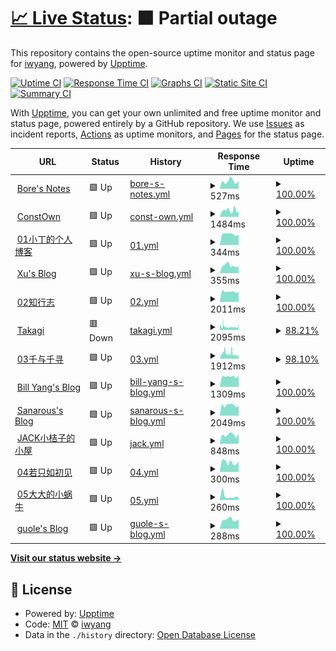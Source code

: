 # [📈 Live Status](https://iwyang.github.io/check): <!--live status--> **🟧 Partial outage**

This repository contains the open-source uptime monitor and status page for [iwyang](https://iwyang.github.io), powered by [Upptime](https://github.com/upptime/upptime).

[![Uptime CI](https://github.com/iwyang/check/workflows/Uptime%20CI/badge.svg)](https://github.com/iwyang/check/actions?query=workflow%3A%22Uptime+CI%22)
[![Response Time CI](https://github.com/iwyang/check/workflows/Response%20Time%20CI/badge.svg)](https://github.com/iwyang/check/actions?query=workflow%3A%22Response+Time+CI%22)
[![Graphs CI](https://github.com/iwyang/check/workflows/Graphs%20CI/badge.svg)](https://github.com/iwyang/check/actions?query=workflow%3A%22Graphs+CI%22)
[![Static Site CI](https://github.com/iwyang/check/workflows/Static%20Site%20CI/badge.svg)](https://github.com/iwyang/check/actions?query=workflow%3A%22Static+Site+CI%22)
[![Summary CI](https://github.com/iwyang/check/workflows/Summary%20CI/badge.svg)](https://github.com/iwyang/check/actions?query=workflow%3A%22Summary+CI%22)

With [Upptime](https://upptime.js.org), you can get your own unlimited and free uptime monitor and status page, powered entirely by a GitHub repository. We use [Issues](https://github.com/iwyang/check/issues) as incident reports, [Actions](https://github.com/iwyang/check/actions) as uptime monitors, and [Pages](https://iwyang.github.io/check) for the status page.

<!--start: status pages-->
<!-- This summary is generated by Upptime (https://github.com/upptime/upptime) -->
<!-- Do not edit this manually, your changes will be overwritten -->
<!-- prettier-ignore -->
| URL | Status | History | Response Time | Uptime |
| --- | ------ | ------- | ------------- | ------ |
| <img alt="" src="https://favicons.githubusercontent.com/bore.vip" height="13"> [Bore's Notes](https://bore.vip) | 🟩 Up | [bore-s-notes.yml](https://github.com/iwyang/check/commits/HEAD/history/bore-s-notes.yml) | <details><summary><img alt="Response time graph" src="./graphs/bore-s-notes/response-time-week.png" height="20"> 527ms</summary><br><a href="https://iwyang.github.io/check/history/bore-s-notes"><img alt="Response time 533" src="https://img.shields.io/endpoint?url=https%3A%2F%2Fraw.githubusercontent.com%2Fiwyang%2Fcheck%2FHEAD%2Fapi%2Fbore-s-notes%2Fresponse-time.json"></a><br><a href="https://iwyang.github.io/check/history/bore-s-notes"><img alt="24-hour response time 548" src="https://img.shields.io/endpoint?url=https%3A%2F%2Fraw.githubusercontent.com%2Fiwyang%2Fcheck%2FHEAD%2Fapi%2Fbore-s-notes%2Fresponse-time-day.json"></a><br><a href="https://iwyang.github.io/check/history/bore-s-notes"><img alt="7-day response time 527" src="https://img.shields.io/endpoint?url=https%3A%2F%2Fraw.githubusercontent.com%2Fiwyang%2Fcheck%2FHEAD%2Fapi%2Fbore-s-notes%2Fresponse-time-week.json"></a><br><a href="https://iwyang.github.io/check/history/bore-s-notes"><img alt="30-day response time 517" src="https://img.shields.io/endpoint?url=https%3A%2F%2Fraw.githubusercontent.com%2Fiwyang%2Fcheck%2FHEAD%2Fapi%2Fbore-s-notes%2Fresponse-time-month.json"></a><br><a href="https://iwyang.github.io/check/history/bore-s-notes"><img alt="1-year response time 533" src="https://img.shields.io/endpoint?url=https%3A%2F%2Fraw.githubusercontent.com%2Fiwyang%2Fcheck%2FHEAD%2Fapi%2Fbore-s-notes%2Fresponse-time-year.json"></a></details> | <details><summary><a href="https://iwyang.github.io/check/history/bore-s-notes">100.00%</a></summary><a href="https://iwyang.github.io/check/history/bore-s-notes"><img alt="All-time uptime 99.80%" src="https://img.shields.io/endpoint?url=https%3A%2F%2Fraw.githubusercontent.com%2Fiwyang%2Fcheck%2FHEAD%2Fapi%2Fbore-s-notes%2Fuptime.json"></a><br><a href="https://iwyang.github.io/check/history/bore-s-notes"><img alt="24-hour uptime 100.00%" src="https://img.shields.io/endpoint?url=https%3A%2F%2Fraw.githubusercontent.com%2Fiwyang%2Fcheck%2FHEAD%2Fapi%2Fbore-s-notes%2Fuptime-day.json"></a><br><a href="https://iwyang.github.io/check/history/bore-s-notes"><img alt="7-day uptime 100.00%" src="https://img.shields.io/endpoint?url=https%3A%2F%2Fraw.githubusercontent.com%2Fiwyang%2Fcheck%2FHEAD%2Fapi%2Fbore-s-notes%2Fuptime-week.json"></a><br><a href="https://iwyang.github.io/check/history/bore-s-notes"><img alt="30-day uptime 100.00%" src="https://img.shields.io/endpoint?url=https%3A%2F%2Fraw.githubusercontent.com%2Fiwyang%2Fcheck%2FHEAD%2Fapi%2Fbore-s-notes%2Fuptime-month.json"></a><br><a href="https://iwyang.github.io/check/history/bore-s-notes"><img alt="1-year uptime 99.80%" src="https://img.shields.io/endpoint?url=https%3A%2F%2Fraw.githubusercontent.com%2Fiwyang%2Fcheck%2FHEAD%2Fapi%2Fbore-s-notes%2Fuptime-year.json"></a></details>
| <img alt="" src="https://favicons.githubusercontent.com/blog.juanertu.com" height="13"> [ConstOwn](https://blog.juanertu.com) | 🟩 Up | [const-own.yml](https://github.com/iwyang/check/commits/HEAD/history/const-own.yml) | <details><summary><img alt="Response time graph" src="./graphs/const-own/response-time-week.png" height="20"> 1484ms</summary><br><a href="https://iwyang.github.io/check/history/const-own"><img alt="Response time 1604" src="https://img.shields.io/endpoint?url=https%3A%2F%2Fraw.githubusercontent.com%2Fiwyang%2Fcheck%2FHEAD%2Fapi%2Fconst-own%2Fresponse-time.json"></a><br><a href="https://iwyang.github.io/check/history/const-own"><img alt="24-hour response time 1645" src="https://img.shields.io/endpoint?url=https%3A%2F%2Fraw.githubusercontent.com%2Fiwyang%2Fcheck%2FHEAD%2Fapi%2Fconst-own%2Fresponse-time-day.json"></a><br><a href="https://iwyang.github.io/check/history/const-own"><img alt="7-day response time 1484" src="https://img.shields.io/endpoint?url=https%3A%2F%2Fraw.githubusercontent.com%2Fiwyang%2Fcheck%2FHEAD%2Fapi%2Fconst-own%2Fresponse-time-week.json"></a><br><a href="https://iwyang.github.io/check/history/const-own"><img alt="30-day response time 1520" src="https://img.shields.io/endpoint?url=https%3A%2F%2Fraw.githubusercontent.com%2Fiwyang%2Fcheck%2FHEAD%2Fapi%2Fconst-own%2Fresponse-time-month.json"></a><br><a href="https://iwyang.github.io/check/history/const-own"><img alt="1-year response time 1604" src="https://img.shields.io/endpoint?url=https%3A%2F%2Fraw.githubusercontent.com%2Fiwyang%2Fcheck%2FHEAD%2Fapi%2Fconst-own%2Fresponse-time-year.json"></a></details> | <details><summary><a href="https://iwyang.github.io/check/history/const-own">100.00%</a></summary><a href="https://iwyang.github.io/check/history/const-own"><img alt="All-time uptime 100.00%" src="https://img.shields.io/endpoint?url=https%3A%2F%2Fraw.githubusercontent.com%2Fiwyang%2Fcheck%2FHEAD%2Fapi%2Fconst-own%2Fuptime.json"></a><br><a href="https://iwyang.github.io/check/history/const-own"><img alt="24-hour uptime 100.00%" src="https://img.shields.io/endpoint?url=https%3A%2F%2Fraw.githubusercontent.com%2Fiwyang%2Fcheck%2FHEAD%2Fapi%2Fconst-own%2Fuptime-day.json"></a><br><a href="https://iwyang.github.io/check/history/const-own"><img alt="7-day uptime 100.00%" src="https://img.shields.io/endpoint?url=https%3A%2F%2Fraw.githubusercontent.com%2Fiwyang%2Fcheck%2FHEAD%2Fapi%2Fconst-own%2Fuptime-week.json"></a><br><a href="https://iwyang.github.io/check/history/const-own"><img alt="30-day uptime 100.00%" src="https://img.shields.io/endpoint?url=https%3A%2F%2Fraw.githubusercontent.com%2Fiwyang%2Fcheck%2FHEAD%2Fapi%2Fconst-own%2Fuptime-month.json"></a><br><a href="https://iwyang.github.io/check/history/const-own"><img alt="1-year uptime 100.00%" src="https://img.shields.io/endpoint?url=https%3A%2F%2Fraw.githubusercontent.com%2Fiwyang%2Fcheck%2FHEAD%2Fapi%2Fconst-own%2Fuptime-year.json"></a></details>
| <img alt="" src="https://favicons.githubusercontent.com/tding.top" height="13"> [01小丁的个人博客](https://tding.top) | 🟩 Up | [01.yml](https://github.com/iwyang/check/commits/HEAD/history/01.yml) | <details><summary><img alt="Response time graph" src="./graphs/01/response-time-week.png" height="20"> 344ms</summary><br><a href="https://iwyang.github.io/check/history/01"><img alt="Response time 373" src="https://img.shields.io/endpoint?url=https%3A%2F%2Fraw.githubusercontent.com%2Fiwyang%2Fcheck%2FHEAD%2Fapi%2F01%2Fresponse-time.json"></a><br><a href="https://iwyang.github.io/check/history/01"><img alt="24-hour response time 319" src="https://img.shields.io/endpoint?url=https%3A%2F%2Fraw.githubusercontent.com%2Fiwyang%2Fcheck%2FHEAD%2Fapi%2F01%2Fresponse-time-day.json"></a><br><a href="https://iwyang.github.io/check/history/01"><img alt="7-day response time 344" src="https://img.shields.io/endpoint?url=https%3A%2F%2Fraw.githubusercontent.com%2Fiwyang%2Fcheck%2FHEAD%2Fapi%2F01%2Fresponse-time-week.json"></a><br><a href="https://iwyang.github.io/check/history/01"><img alt="30-day response time 355" src="https://img.shields.io/endpoint?url=https%3A%2F%2Fraw.githubusercontent.com%2Fiwyang%2Fcheck%2FHEAD%2Fapi%2F01%2Fresponse-time-month.json"></a><br><a href="https://iwyang.github.io/check/history/01"><img alt="1-year response time 373" src="https://img.shields.io/endpoint?url=https%3A%2F%2Fraw.githubusercontent.com%2Fiwyang%2Fcheck%2FHEAD%2Fapi%2F01%2Fresponse-time-year.json"></a></details> | <details><summary><a href="https://iwyang.github.io/check/history/01">100.00%</a></summary><a href="https://iwyang.github.io/check/history/01"><img alt="All-time uptime 100.00%" src="https://img.shields.io/endpoint?url=https%3A%2F%2Fraw.githubusercontent.com%2Fiwyang%2Fcheck%2FHEAD%2Fapi%2F01%2Fuptime.json"></a><br><a href="https://iwyang.github.io/check/history/01"><img alt="24-hour uptime 100.00%" src="https://img.shields.io/endpoint?url=https%3A%2F%2Fraw.githubusercontent.com%2Fiwyang%2Fcheck%2FHEAD%2Fapi%2F01%2Fuptime-day.json"></a><br><a href="https://iwyang.github.io/check/history/01"><img alt="7-day uptime 100.00%" src="https://img.shields.io/endpoint?url=https%3A%2F%2Fraw.githubusercontent.com%2Fiwyang%2Fcheck%2FHEAD%2Fapi%2F01%2Fuptime-week.json"></a><br><a href="https://iwyang.github.io/check/history/01"><img alt="30-day uptime 100.00%" src="https://img.shields.io/endpoint?url=https%3A%2F%2Fraw.githubusercontent.com%2Fiwyang%2Fcheck%2FHEAD%2Fapi%2F01%2Fuptime-month.json"></a><br><a href="https://iwyang.github.io/check/history/01"><img alt="1-year uptime 100.00%" src="https://img.shields.io/endpoint?url=https%3A%2F%2Fraw.githubusercontent.com%2Fiwyang%2Fcheck%2FHEAD%2Fapi%2F01%2Fuptime-year.json"></a></details>
| <img alt="" src="https://favicons.githubusercontent.com/hasaik.com" height="13"> [Xu's Blog](https://hasaik.com) | 🟩 Up | [xu-s-blog.yml](https://github.com/iwyang/check/commits/HEAD/history/xu-s-blog.yml) | <details><summary><img alt="Response time graph" src="./graphs/xu-s-blog/response-time-week.png" height="20"> 355ms</summary><br><a href="https://iwyang.github.io/check/history/xu-s-blog"><img alt="Response time 368" src="https://img.shields.io/endpoint?url=https%3A%2F%2Fraw.githubusercontent.com%2Fiwyang%2Fcheck%2FHEAD%2Fapi%2Fxu-s-blog%2Fresponse-time.json"></a><br><a href="https://iwyang.github.io/check/history/xu-s-blog"><img alt="24-hour response time 315" src="https://img.shields.io/endpoint?url=https%3A%2F%2Fraw.githubusercontent.com%2Fiwyang%2Fcheck%2FHEAD%2Fapi%2Fxu-s-blog%2Fresponse-time-day.json"></a><br><a href="https://iwyang.github.io/check/history/xu-s-blog"><img alt="7-day response time 355" src="https://img.shields.io/endpoint?url=https%3A%2F%2Fraw.githubusercontent.com%2Fiwyang%2Fcheck%2FHEAD%2Fapi%2Fxu-s-blog%2Fresponse-time-week.json"></a><br><a href="https://iwyang.github.io/check/history/xu-s-blog"><img alt="30-day response time 375" src="https://img.shields.io/endpoint?url=https%3A%2F%2Fraw.githubusercontent.com%2Fiwyang%2Fcheck%2FHEAD%2Fapi%2Fxu-s-blog%2Fresponse-time-month.json"></a><br><a href="https://iwyang.github.io/check/history/xu-s-blog"><img alt="1-year response time 368" src="https://img.shields.io/endpoint?url=https%3A%2F%2Fraw.githubusercontent.com%2Fiwyang%2Fcheck%2FHEAD%2Fapi%2Fxu-s-blog%2Fresponse-time-year.json"></a></details> | <details><summary><a href="https://iwyang.github.io/check/history/xu-s-blog">100.00%</a></summary><a href="https://iwyang.github.io/check/history/xu-s-blog"><img alt="All-time uptime 100.00%" src="https://img.shields.io/endpoint?url=https%3A%2F%2Fraw.githubusercontent.com%2Fiwyang%2Fcheck%2FHEAD%2Fapi%2Fxu-s-blog%2Fuptime.json"></a><br><a href="https://iwyang.github.io/check/history/xu-s-blog"><img alt="24-hour uptime 100.00%" src="https://img.shields.io/endpoint?url=https%3A%2F%2Fraw.githubusercontent.com%2Fiwyang%2Fcheck%2FHEAD%2Fapi%2Fxu-s-blog%2Fuptime-day.json"></a><br><a href="https://iwyang.github.io/check/history/xu-s-blog"><img alt="7-day uptime 100.00%" src="https://img.shields.io/endpoint?url=https%3A%2F%2Fraw.githubusercontent.com%2Fiwyang%2Fcheck%2FHEAD%2Fapi%2Fxu-s-blog%2Fuptime-week.json"></a><br><a href="https://iwyang.github.io/check/history/xu-s-blog"><img alt="30-day uptime 100.00%" src="https://img.shields.io/endpoint?url=https%3A%2F%2Fraw.githubusercontent.com%2Fiwyang%2Fcheck%2FHEAD%2Fapi%2Fxu-s-blog%2Fuptime-month.json"></a><br><a href="https://iwyang.github.io/check/history/xu-s-blog"><img alt="1-year uptime 100.00%" src="https://img.shields.io/endpoint?url=https%3A%2F%2Fraw.githubusercontent.com%2Fiwyang%2Fcheck%2FHEAD%2Fapi%2Fxu-s-blog%2Fuptime-year.json"></a></details>
| <img alt="" src="https://favicons.githubusercontent.com/baozi.fun" height="13"> [02知行志](https://baozi.fun) | 🟩 Up | [02.yml](https://github.com/iwyang/check/commits/HEAD/history/02.yml) | <details><summary><img alt="Response time graph" src="./graphs/02/response-time-week.png" height="20"> 2011ms</summary><br><a href="https://iwyang.github.io/check/history/02"><img alt="Response time 2005" src="https://img.shields.io/endpoint?url=https%3A%2F%2Fraw.githubusercontent.com%2Fiwyang%2Fcheck%2FHEAD%2Fapi%2F02%2Fresponse-time.json"></a><br><a href="https://iwyang.github.io/check/history/02"><img alt="24-hour response time 1992" src="https://img.shields.io/endpoint?url=https%3A%2F%2Fraw.githubusercontent.com%2Fiwyang%2Fcheck%2FHEAD%2Fapi%2F02%2Fresponse-time-day.json"></a><br><a href="https://iwyang.github.io/check/history/02"><img alt="7-day response time 2011" src="https://img.shields.io/endpoint?url=https%3A%2F%2Fraw.githubusercontent.com%2Fiwyang%2Fcheck%2FHEAD%2Fapi%2F02%2Fresponse-time-week.json"></a><br><a href="https://iwyang.github.io/check/history/02"><img alt="30-day response time 1941" src="https://img.shields.io/endpoint?url=https%3A%2F%2Fraw.githubusercontent.com%2Fiwyang%2Fcheck%2FHEAD%2Fapi%2F02%2Fresponse-time-month.json"></a><br><a href="https://iwyang.github.io/check/history/02"><img alt="1-year response time 2005" src="https://img.shields.io/endpoint?url=https%3A%2F%2Fraw.githubusercontent.com%2Fiwyang%2Fcheck%2FHEAD%2Fapi%2F02%2Fresponse-time-year.json"></a></details> | <details><summary><a href="https://iwyang.github.io/check/history/02">100.00%</a></summary><a href="https://iwyang.github.io/check/history/02"><img alt="All-time uptime 99.94%" src="https://img.shields.io/endpoint?url=https%3A%2F%2Fraw.githubusercontent.com%2Fiwyang%2Fcheck%2FHEAD%2Fapi%2F02%2Fuptime.json"></a><br><a href="https://iwyang.github.io/check/history/02"><img alt="24-hour uptime 100.00%" src="https://img.shields.io/endpoint?url=https%3A%2F%2Fraw.githubusercontent.com%2Fiwyang%2Fcheck%2FHEAD%2Fapi%2F02%2Fuptime-day.json"></a><br><a href="https://iwyang.github.io/check/history/02"><img alt="7-day uptime 100.00%" src="https://img.shields.io/endpoint?url=https%3A%2F%2Fraw.githubusercontent.com%2Fiwyang%2Fcheck%2FHEAD%2Fapi%2F02%2Fuptime-week.json"></a><br><a href="https://iwyang.github.io/check/history/02"><img alt="30-day uptime 100.00%" src="https://img.shields.io/endpoint?url=https%3A%2F%2Fraw.githubusercontent.com%2Fiwyang%2Fcheck%2FHEAD%2Fapi%2F02%2Fuptime-month.json"></a><br><a href="https://iwyang.github.io/check/history/02"><img alt="1-year uptime 99.94%" src="https://img.shields.io/endpoint?url=https%3A%2F%2Fraw.githubusercontent.com%2Fiwyang%2Fcheck%2FHEAD%2Fapi%2F02%2Fuptime-year.json"></a></details>
| <img alt="" src="https://favicons.githubusercontent.com/lixingyong.com" height="13"> [Takagi](https://lixingyong.com) | 🟥 Down | [takagi.yml](https://github.com/iwyang/check/commits/HEAD/history/takagi.yml) | <details><summary><img alt="Response time graph" src="./graphs/takagi/response-time-week.png" height="20"> 2095ms</summary><br><a href="https://iwyang.github.io/check/history/takagi"><img alt="Response time 2216" src="https://img.shields.io/endpoint?url=https%3A%2F%2Fraw.githubusercontent.com%2Fiwyang%2Fcheck%2FHEAD%2Fapi%2Ftakagi%2Fresponse-time.json"></a><br><a href="https://iwyang.github.io/check/history/takagi"><img alt="24-hour response time 2552" src="https://img.shields.io/endpoint?url=https%3A%2F%2Fraw.githubusercontent.com%2Fiwyang%2Fcheck%2FHEAD%2Fapi%2Ftakagi%2Fresponse-time-day.json"></a><br><a href="https://iwyang.github.io/check/history/takagi"><img alt="7-day response time 2095" src="https://img.shields.io/endpoint?url=https%3A%2F%2Fraw.githubusercontent.com%2Fiwyang%2Fcheck%2FHEAD%2Fapi%2Ftakagi%2Fresponse-time-week.json"></a><br><a href="https://iwyang.github.io/check/history/takagi"><img alt="30-day response time 2344" src="https://img.shields.io/endpoint?url=https%3A%2F%2Fraw.githubusercontent.com%2Fiwyang%2Fcheck%2FHEAD%2Fapi%2Ftakagi%2Fresponse-time-month.json"></a><br><a href="https://iwyang.github.io/check/history/takagi"><img alt="1-year response time 2216" src="https://img.shields.io/endpoint?url=https%3A%2F%2Fraw.githubusercontent.com%2Fiwyang%2Fcheck%2FHEAD%2Fapi%2Ftakagi%2Fresponse-time-year.json"></a></details> | <details><summary><a href="https://iwyang.github.io/check/history/takagi">88.21%</a></summary><a href="https://iwyang.github.io/check/history/takagi"><img alt="All-time uptime 96.36%" src="https://img.shields.io/endpoint?url=https%3A%2F%2Fraw.githubusercontent.com%2Fiwyang%2Fcheck%2FHEAD%2Fapi%2Ftakagi%2Fuptime.json"></a><br><a href="https://iwyang.github.io/check/history/takagi"><img alt="24-hour uptime 96.98%" src="https://img.shields.io/endpoint?url=https%3A%2F%2Fraw.githubusercontent.com%2Fiwyang%2Fcheck%2FHEAD%2Fapi%2Ftakagi%2Fuptime-day.json"></a><br><a href="https://iwyang.github.io/check/history/takagi"><img alt="7-day uptime 88.21%" src="https://img.shields.io/endpoint?url=https%3A%2F%2Fraw.githubusercontent.com%2Fiwyang%2Fcheck%2FHEAD%2Fapi%2Ftakagi%2Fuptime-week.json"></a><br><a href="https://iwyang.github.io/check/history/takagi"><img alt="30-day uptime 92.72%" src="https://img.shields.io/endpoint?url=https%3A%2F%2Fraw.githubusercontent.com%2Fiwyang%2Fcheck%2FHEAD%2Fapi%2Ftakagi%2Fuptime-month.json"></a><br><a href="https://iwyang.github.io/check/history/takagi"><img alt="1-year uptime 96.36%" src="https://img.shields.io/endpoint?url=https%3A%2F%2Fraw.githubusercontent.com%2Fiwyang%2Fcheck%2FHEAD%2Fapi%2Ftakagi%2Fuptime-year.json"></a></details>
| <img alt="" src="https://favicons.githubusercontent.com/www.chihiro.org.cn" height="13"> [03千与千寻](https://www.chihiro.org.cn) | 🟩 Up | [03.yml](https://github.com/iwyang/check/commits/HEAD/history/03.yml) | <details><summary><img alt="Response time graph" src="./graphs/03/response-time-week.png" height="20"> 1912ms</summary><br><a href="https://iwyang.github.io/check/history/03"><img alt="Response time 1909" src="https://img.shields.io/endpoint?url=https%3A%2F%2Fraw.githubusercontent.com%2Fiwyang%2Fcheck%2FHEAD%2Fapi%2F03%2Fresponse-time.json"></a><br><a href="https://iwyang.github.io/check/history/03"><img alt="24-hour response time 1322" src="https://img.shields.io/endpoint?url=https%3A%2F%2Fraw.githubusercontent.com%2Fiwyang%2Fcheck%2FHEAD%2Fapi%2F03%2Fresponse-time-day.json"></a><br><a href="https://iwyang.github.io/check/history/03"><img alt="7-day response time 1912" src="https://img.shields.io/endpoint?url=https%3A%2F%2Fraw.githubusercontent.com%2Fiwyang%2Fcheck%2FHEAD%2Fapi%2F03%2Fresponse-time-week.json"></a><br><a href="https://iwyang.github.io/check/history/03"><img alt="30-day response time 2091" src="https://img.shields.io/endpoint?url=https%3A%2F%2Fraw.githubusercontent.com%2Fiwyang%2Fcheck%2FHEAD%2Fapi%2F03%2Fresponse-time-month.json"></a><br><a href="https://iwyang.github.io/check/history/03"><img alt="1-year response time 1909" src="https://img.shields.io/endpoint?url=https%3A%2F%2Fraw.githubusercontent.com%2Fiwyang%2Fcheck%2FHEAD%2Fapi%2F03%2Fresponse-time-year.json"></a></details> | <details><summary><a href="https://iwyang.github.io/check/history/03">98.10%</a></summary><a href="https://iwyang.github.io/check/history/03"><img alt="All-time uptime 98.89%" src="https://img.shields.io/endpoint?url=https%3A%2F%2Fraw.githubusercontent.com%2Fiwyang%2Fcheck%2FHEAD%2Fapi%2F03%2Fuptime.json"></a><br><a href="https://iwyang.github.io/check/history/03"><img alt="24-hour uptime 100.00%" src="https://img.shields.io/endpoint?url=https%3A%2F%2Fraw.githubusercontent.com%2Fiwyang%2Fcheck%2FHEAD%2Fapi%2F03%2Fuptime-day.json"></a><br><a href="https://iwyang.github.io/check/history/03"><img alt="7-day uptime 98.10%" src="https://img.shields.io/endpoint?url=https%3A%2F%2Fraw.githubusercontent.com%2Fiwyang%2Fcheck%2FHEAD%2Fapi%2F03%2Fuptime-week.json"></a><br><a href="https://iwyang.github.io/check/history/03"><img alt="30-day uptime 98.74%" src="https://img.shields.io/endpoint?url=https%3A%2F%2Fraw.githubusercontent.com%2Fiwyang%2Fcheck%2FHEAD%2Fapi%2F03%2Fuptime-month.json"></a><br><a href="https://iwyang.github.io/check/history/03"><img alt="1-year uptime 98.89%" src="https://img.shields.io/endpoint?url=https%3A%2F%2Fraw.githubusercontent.com%2Fiwyang%2Fcheck%2FHEAD%2Fapi%2F03%2Fuptime-year.json"></a></details>
| <img alt="" src="https://favicons.githubusercontent.com/blog.bill.moe" height="13"> [Bill Yang's Blog](https://blog.bill.moe) | 🟩 Up | [bill-yang-s-blog.yml](https://github.com/iwyang/check/commits/HEAD/history/bill-yang-s-blog.yml) | <details><summary><img alt="Response time graph" src="./graphs/bill-yang-s-blog/response-time-week.png" height="20"> 1309ms</summary><br><a href="https://iwyang.github.io/check/history/bill-yang-s-blog"><img alt="Response time 1200" src="https://img.shields.io/endpoint?url=https%3A%2F%2Fraw.githubusercontent.com%2Fiwyang%2Fcheck%2FHEAD%2Fapi%2Fbill-yang-s-blog%2Fresponse-time.json"></a><br><a href="https://iwyang.github.io/check/history/bill-yang-s-blog"><img alt="24-hour response time 1423" src="https://img.shields.io/endpoint?url=https%3A%2F%2Fraw.githubusercontent.com%2Fiwyang%2Fcheck%2FHEAD%2Fapi%2Fbill-yang-s-blog%2Fresponse-time-day.json"></a><br><a href="https://iwyang.github.io/check/history/bill-yang-s-blog"><img alt="7-day response time 1309" src="https://img.shields.io/endpoint?url=https%3A%2F%2Fraw.githubusercontent.com%2Fiwyang%2Fcheck%2FHEAD%2Fapi%2Fbill-yang-s-blog%2Fresponse-time-week.json"></a><br><a href="https://iwyang.github.io/check/history/bill-yang-s-blog"><img alt="30-day response time 1186" src="https://img.shields.io/endpoint?url=https%3A%2F%2Fraw.githubusercontent.com%2Fiwyang%2Fcheck%2FHEAD%2Fapi%2Fbill-yang-s-blog%2Fresponse-time-month.json"></a><br><a href="https://iwyang.github.io/check/history/bill-yang-s-blog"><img alt="1-year response time 1200" src="https://img.shields.io/endpoint?url=https%3A%2F%2Fraw.githubusercontent.com%2Fiwyang%2Fcheck%2FHEAD%2Fapi%2Fbill-yang-s-blog%2Fresponse-time-year.json"></a></details> | <details><summary><a href="https://iwyang.github.io/check/history/bill-yang-s-blog">100.00%</a></summary><a href="https://iwyang.github.io/check/history/bill-yang-s-blog"><img alt="All-time uptime 78.03%" src="https://img.shields.io/endpoint?url=https%3A%2F%2Fraw.githubusercontent.com%2Fiwyang%2Fcheck%2FHEAD%2Fapi%2Fbill-yang-s-blog%2Fuptime.json"></a><br><a href="https://iwyang.github.io/check/history/bill-yang-s-blog"><img alt="24-hour uptime 100.00%" src="https://img.shields.io/endpoint?url=https%3A%2F%2Fraw.githubusercontent.com%2Fiwyang%2Fcheck%2FHEAD%2Fapi%2Fbill-yang-s-blog%2Fuptime-day.json"></a><br><a href="https://iwyang.github.io/check/history/bill-yang-s-blog"><img alt="7-day uptime 100.00%" src="https://img.shields.io/endpoint?url=https%3A%2F%2Fraw.githubusercontent.com%2Fiwyang%2Fcheck%2FHEAD%2Fapi%2Fbill-yang-s-blog%2Fuptime-week.json"></a><br><a href="https://iwyang.github.io/check/history/bill-yang-s-blog"><img alt="30-day uptime 100.00%" src="https://img.shields.io/endpoint?url=https%3A%2F%2Fraw.githubusercontent.com%2Fiwyang%2Fcheck%2FHEAD%2Fapi%2Fbill-yang-s-blog%2Fuptime-month.json"></a><br><a href="https://iwyang.github.io/check/history/bill-yang-s-blog"><img alt="1-year uptime 78.03%" src="https://img.shields.io/endpoint?url=https%3A%2F%2Fraw.githubusercontent.com%2Fiwyang%2Fcheck%2FHEAD%2Fapi%2Fbill-yang-s-blog%2Fuptime-year.json"></a></details>
| <img alt="" src="https://favicons.githubusercontent.com/bestzuo.cn" height="13"> [Sanarous's Blog](https://bestzuo.cn) | 🟩 Up | [sanarous-s-blog.yml](https://github.com/iwyang/check/commits/HEAD/history/sanarous-s-blog.yml) | <details><summary><img alt="Response time graph" src="./graphs/sanarous-s-blog/response-time-week.png" height="20"> 2049ms</summary><br><a href="https://iwyang.github.io/check/history/sanarous-s-blog"><img alt="Response time 1968" src="https://img.shields.io/endpoint?url=https%3A%2F%2Fraw.githubusercontent.com%2Fiwyang%2Fcheck%2FHEAD%2Fapi%2Fsanarous-s-blog%2Fresponse-time.json"></a><br><a href="https://iwyang.github.io/check/history/sanarous-s-blog"><img alt="24-hour response time 1977" src="https://img.shields.io/endpoint?url=https%3A%2F%2Fraw.githubusercontent.com%2Fiwyang%2Fcheck%2FHEAD%2Fapi%2Fsanarous-s-blog%2Fresponse-time-day.json"></a><br><a href="https://iwyang.github.io/check/history/sanarous-s-blog"><img alt="7-day response time 2049" src="https://img.shields.io/endpoint?url=https%3A%2F%2Fraw.githubusercontent.com%2Fiwyang%2Fcheck%2FHEAD%2Fapi%2Fsanarous-s-blog%2Fresponse-time-week.json"></a><br><a href="https://iwyang.github.io/check/history/sanarous-s-blog"><img alt="30-day response time 1950" src="https://img.shields.io/endpoint?url=https%3A%2F%2Fraw.githubusercontent.com%2Fiwyang%2Fcheck%2FHEAD%2Fapi%2Fsanarous-s-blog%2Fresponse-time-month.json"></a><br><a href="https://iwyang.github.io/check/history/sanarous-s-blog"><img alt="1-year response time 1968" src="https://img.shields.io/endpoint?url=https%3A%2F%2Fraw.githubusercontent.com%2Fiwyang%2Fcheck%2FHEAD%2Fapi%2Fsanarous-s-blog%2Fresponse-time-year.json"></a></details> | <details><summary><a href="https://iwyang.github.io/check/history/sanarous-s-blog">100.00%</a></summary><a href="https://iwyang.github.io/check/history/sanarous-s-blog"><img alt="All-time uptime 100.00%" src="https://img.shields.io/endpoint?url=https%3A%2F%2Fraw.githubusercontent.com%2Fiwyang%2Fcheck%2FHEAD%2Fapi%2Fsanarous-s-blog%2Fuptime.json"></a><br><a href="https://iwyang.github.io/check/history/sanarous-s-blog"><img alt="24-hour uptime 100.00%" src="https://img.shields.io/endpoint?url=https%3A%2F%2Fraw.githubusercontent.com%2Fiwyang%2Fcheck%2FHEAD%2Fapi%2Fsanarous-s-blog%2Fuptime-day.json"></a><br><a href="https://iwyang.github.io/check/history/sanarous-s-blog"><img alt="7-day uptime 100.00%" src="https://img.shields.io/endpoint?url=https%3A%2F%2Fraw.githubusercontent.com%2Fiwyang%2Fcheck%2FHEAD%2Fapi%2Fsanarous-s-blog%2Fuptime-week.json"></a><br><a href="https://iwyang.github.io/check/history/sanarous-s-blog"><img alt="30-day uptime 100.00%" src="https://img.shields.io/endpoint?url=https%3A%2F%2Fraw.githubusercontent.com%2Fiwyang%2Fcheck%2FHEAD%2Fapi%2Fsanarous-s-blog%2Fuptime-month.json"></a><br><a href="https://iwyang.github.io/check/history/sanarous-s-blog"><img alt="1-year uptime 100.00%" src="https://img.shields.io/endpoint?url=https%3A%2F%2Fraw.githubusercontent.com%2Fiwyang%2Fcheck%2FHEAD%2Fapi%2Fsanarous-s-blog%2Fuptime-year.json"></a></details>
| <img alt="" src="https://favicons.githubusercontent.com/jackxjz.top" height="13"> [JACK小桔子的小屋](https://jackxjz.top) | 🟩 Up | [jack.yml](https://github.com/iwyang/check/commits/HEAD/history/jack.yml) | <details><summary><img alt="Response time graph" src="./graphs/jack/response-time-week.png" height="20"> 848ms</summary><br><a href="https://iwyang.github.io/check/history/jack"><img alt="Response time 795" src="https://img.shields.io/endpoint?url=https%3A%2F%2Fraw.githubusercontent.com%2Fiwyang%2Fcheck%2FHEAD%2Fapi%2Fjack%2Fresponse-time.json"></a><br><a href="https://iwyang.github.io/check/history/jack"><img alt="24-hour response time 973" src="https://img.shields.io/endpoint?url=https%3A%2F%2Fraw.githubusercontent.com%2Fiwyang%2Fcheck%2FHEAD%2Fapi%2Fjack%2Fresponse-time-day.json"></a><br><a href="https://iwyang.github.io/check/history/jack"><img alt="7-day response time 848" src="https://img.shields.io/endpoint?url=https%3A%2F%2Fraw.githubusercontent.com%2Fiwyang%2Fcheck%2FHEAD%2Fapi%2Fjack%2Fresponse-time-week.json"></a><br><a href="https://iwyang.github.io/check/history/jack"><img alt="30-day response time 760" src="https://img.shields.io/endpoint?url=https%3A%2F%2Fraw.githubusercontent.com%2Fiwyang%2Fcheck%2FHEAD%2Fapi%2Fjack%2Fresponse-time-month.json"></a><br><a href="https://iwyang.github.io/check/history/jack"><img alt="1-year response time 795" src="https://img.shields.io/endpoint?url=https%3A%2F%2Fraw.githubusercontent.com%2Fiwyang%2Fcheck%2FHEAD%2Fapi%2Fjack%2Fresponse-time-year.json"></a></details> | <details><summary><a href="https://iwyang.github.io/check/history/jack">100.00%</a></summary><a href="https://iwyang.github.io/check/history/jack"><img alt="All-time uptime 100.00%" src="https://img.shields.io/endpoint?url=https%3A%2F%2Fraw.githubusercontent.com%2Fiwyang%2Fcheck%2FHEAD%2Fapi%2Fjack%2Fuptime.json"></a><br><a href="https://iwyang.github.io/check/history/jack"><img alt="24-hour uptime 100.00%" src="https://img.shields.io/endpoint?url=https%3A%2F%2Fraw.githubusercontent.com%2Fiwyang%2Fcheck%2FHEAD%2Fapi%2Fjack%2Fuptime-day.json"></a><br><a href="https://iwyang.github.io/check/history/jack"><img alt="7-day uptime 100.00%" src="https://img.shields.io/endpoint?url=https%3A%2F%2Fraw.githubusercontent.com%2Fiwyang%2Fcheck%2FHEAD%2Fapi%2Fjack%2Fuptime-week.json"></a><br><a href="https://iwyang.github.io/check/history/jack"><img alt="30-day uptime 100.00%" src="https://img.shields.io/endpoint?url=https%3A%2F%2Fraw.githubusercontent.com%2Fiwyang%2Fcheck%2FHEAD%2Fapi%2Fjack%2Fuptime-month.json"></a><br><a href="https://iwyang.github.io/check/history/jack"><img alt="1-year uptime 100.00%" src="https://img.shields.io/endpoint?url=https%3A%2F%2Fraw.githubusercontent.com%2Fiwyang%2Fcheck%2FHEAD%2Fapi%2Fjack%2Fuptime-year.json"></a></details>
| <img alt="" src="https://favicons.githubusercontent.com/joyli.net.cn" height="13"> [04若只如初见](https://joyli.net.cn) | 🟩 Up | [04.yml](https://github.com/iwyang/check/commits/HEAD/history/04.yml) | <details><summary><img alt="Response time graph" src="./graphs/04/response-time-week.png" height="20"> 300ms</summary><br><a href="https://iwyang.github.io/check/history/04"><img alt="Response time 314" src="https://img.shields.io/endpoint?url=https%3A%2F%2Fraw.githubusercontent.com%2Fiwyang%2Fcheck%2FHEAD%2Fapi%2F04%2Fresponse-time.json"></a><br><a href="https://iwyang.github.io/check/history/04"><img alt="24-hour response time 336" src="https://img.shields.io/endpoint?url=https%3A%2F%2Fraw.githubusercontent.com%2Fiwyang%2Fcheck%2FHEAD%2Fapi%2F04%2Fresponse-time-day.json"></a><br><a href="https://iwyang.github.io/check/history/04"><img alt="7-day response time 300" src="https://img.shields.io/endpoint?url=https%3A%2F%2Fraw.githubusercontent.com%2Fiwyang%2Fcheck%2FHEAD%2Fapi%2F04%2Fresponse-time-week.json"></a><br><a href="https://iwyang.github.io/check/history/04"><img alt="30-day response time 312" src="https://img.shields.io/endpoint?url=https%3A%2F%2Fraw.githubusercontent.com%2Fiwyang%2Fcheck%2FHEAD%2Fapi%2F04%2Fresponse-time-month.json"></a><br><a href="https://iwyang.github.io/check/history/04"><img alt="1-year response time 314" src="https://img.shields.io/endpoint?url=https%3A%2F%2Fraw.githubusercontent.com%2Fiwyang%2Fcheck%2FHEAD%2Fapi%2F04%2Fresponse-time-year.json"></a></details> | <details><summary><a href="https://iwyang.github.io/check/history/04">100.00%</a></summary><a href="https://iwyang.github.io/check/history/04"><img alt="All-time uptime 100.00%" src="https://img.shields.io/endpoint?url=https%3A%2F%2Fraw.githubusercontent.com%2Fiwyang%2Fcheck%2FHEAD%2Fapi%2F04%2Fuptime.json"></a><br><a href="https://iwyang.github.io/check/history/04"><img alt="24-hour uptime 100.00%" src="https://img.shields.io/endpoint?url=https%3A%2F%2Fraw.githubusercontent.com%2Fiwyang%2Fcheck%2FHEAD%2Fapi%2F04%2Fuptime-day.json"></a><br><a href="https://iwyang.github.io/check/history/04"><img alt="7-day uptime 100.00%" src="https://img.shields.io/endpoint?url=https%3A%2F%2Fraw.githubusercontent.com%2Fiwyang%2Fcheck%2FHEAD%2Fapi%2F04%2Fuptime-week.json"></a><br><a href="https://iwyang.github.io/check/history/04"><img alt="30-day uptime 100.00%" src="https://img.shields.io/endpoint?url=https%3A%2F%2Fraw.githubusercontent.com%2Fiwyang%2Fcheck%2FHEAD%2Fapi%2F04%2Fuptime-month.json"></a><br><a href="https://iwyang.github.io/check/history/04"><img alt="1-year uptime 100.00%" src="https://img.shields.io/endpoint?url=https%3A%2F%2Fraw.githubusercontent.com%2Fiwyang%2Fcheck%2FHEAD%2Fapi%2F04%2Fuptime-year.json"></a></details>
| <img alt="" src="https://favicons.githubusercontent.com/eallion.com" height="13"> [05大大的小蜗牛](https://eallion.com) | 🟩 Up | [05.yml](https://github.com/iwyang/check/commits/HEAD/history/05.yml) | <details><summary><img alt="Response time graph" src="./graphs/05/response-time-week.png" height="20"> 260ms</summary><br><a href="https://iwyang.github.io/check/history/05"><img alt="Response time 213" src="https://img.shields.io/endpoint?url=https%3A%2F%2Fraw.githubusercontent.com%2Fiwyang%2Fcheck%2FHEAD%2Fapi%2F05%2Fresponse-time.json"></a><br><a href="https://iwyang.github.io/check/history/05"><img alt="24-hour response time 153" src="https://img.shields.io/endpoint?url=https%3A%2F%2Fraw.githubusercontent.com%2Fiwyang%2Fcheck%2FHEAD%2Fapi%2F05%2Fresponse-time-day.json"></a><br><a href="https://iwyang.github.io/check/history/05"><img alt="7-day response time 260" src="https://img.shields.io/endpoint?url=https%3A%2F%2Fraw.githubusercontent.com%2Fiwyang%2Fcheck%2FHEAD%2Fapi%2F05%2Fresponse-time-week.json"></a><br><a href="https://iwyang.github.io/check/history/05"><img alt="30-day response time 227" src="https://img.shields.io/endpoint?url=https%3A%2F%2Fraw.githubusercontent.com%2Fiwyang%2Fcheck%2FHEAD%2Fapi%2F05%2Fresponse-time-month.json"></a><br><a href="https://iwyang.github.io/check/history/05"><img alt="1-year response time 213" src="https://img.shields.io/endpoint?url=https%3A%2F%2Fraw.githubusercontent.com%2Fiwyang%2Fcheck%2FHEAD%2Fapi%2F05%2Fresponse-time-year.json"></a></details> | <details><summary><a href="https://iwyang.github.io/check/history/05">100.00%</a></summary><a href="https://iwyang.github.io/check/history/05"><img alt="All-time uptime 100.00%" src="https://img.shields.io/endpoint?url=https%3A%2F%2Fraw.githubusercontent.com%2Fiwyang%2Fcheck%2FHEAD%2Fapi%2F05%2Fuptime.json"></a><br><a href="https://iwyang.github.io/check/history/05"><img alt="24-hour uptime 100.00%" src="https://img.shields.io/endpoint?url=https%3A%2F%2Fraw.githubusercontent.com%2Fiwyang%2Fcheck%2FHEAD%2Fapi%2F05%2Fuptime-day.json"></a><br><a href="https://iwyang.github.io/check/history/05"><img alt="7-day uptime 100.00%" src="https://img.shields.io/endpoint?url=https%3A%2F%2Fraw.githubusercontent.com%2Fiwyang%2Fcheck%2FHEAD%2Fapi%2F05%2Fuptime-week.json"></a><br><a href="https://iwyang.github.io/check/history/05"><img alt="30-day uptime 100.00%" src="https://img.shields.io/endpoint?url=https%3A%2F%2Fraw.githubusercontent.com%2Fiwyang%2Fcheck%2FHEAD%2Fapi%2F05%2Fuptime-month.json"></a><br><a href="https://iwyang.github.io/check/history/05"><img alt="1-year uptime 100.00%" src="https://img.shields.io/endpoint?url=https%3A%2F%2Fraw.githubusercontent.com%2Fiwyang%2Fcheck%2FHEAD%2Fapi%2F05%2Fuptime-year.json"></a></details>
| <img alt="" src="https://favicons.githubusercontent.com/guole.fun" height="13"> [guole's Blog](https://guole.fun) | 🟩 Up | [guole-s-blog.yml](https://github.com/iwyang/check/commits/HEAD/history/guole-s-blog.yml) | <details><summary><img alt="Response time graph" src="./graphs/guole-s-blog/response-time-week.png" height="20"> 288ms</summary><br><a href="https://iwyang.github.io/check/history/guole-s-blog"><img alt="Response time 297" src="https://img.shields.io/endpoint?url=https%3A%2F%2Fraw.githubusercontent.com%2Fiwyang%2Fcheck%2FHEAD%2Fapi%2Fguole-s-blog%2Fresponse-time.json"></a><br><a href="https://iwyang.github.io/check/history/guole-s-blog"><img alt="24-hour response time 297" src="https://img.shields.io/endpoint?url=https%3A%2F%2Fraw.githubusercontent.com%2Fiwyang%2Fcheck%2FHEAD%2Fapi%2Fguole-s-blog%2Fresponse-time-day.json"></a><br><a href="https://iwyang.github.io/check/history/guole-s-blog"><img alt="7-day response time 288" src="https://img.shields.io/endpoint?url=https%3A%2F%2Fraw.githubusercontent.com%2Fiwyang%2Fcheck%2FHEAD%2Fapi%2Fguole-s-blog%2Fresponse-time-week.json"></a><br><a href="https://iwyang.github.io/check/history/guole-s-blog"><img alt="30-day response time 288" src="https://img.shields.io/endpoint?url=https%3A%2F%2Fraw.githubusercontent.com%2Fiwyang%2Fcheck%2FHEAD%2Fapi%2Fguole-s-blog%2Fresponse-time-month.json"></a><br><a href="https://iwyang.github.io/check/history/guole-s-blog"><img alt="1-year response time 297" src="https://img.shields.io/endpoint?url=https%3A%2F%2Fraw.githubusercontent.com%2Fiwyang%2Fcheck%2FHEAD%2Fapi%2Fguole-s-blog%2Fresponse-time-year.json"></a></details> | <details><summary><a href="https://iwyang.github.io/check/history/guole-s-blog">100.00%</a></summary><a href="https://iwyang.github.io/check/history/guole-s-blog"><img alt="All-time uptime 100.00%" src="https://img.shields.io/endpoint?url=https%3A%2F%2Fraw.githubusercontent.com%2Fiwyang%2Fcheck%2FHEAD%2Fapi%2Fguole-s-blog%2Fuptime.json"></a><br><a href="https://iwyang.github.io/check/history/guole-s-blog"><img alt="24-hour uptime 100.00%" src="https://img.shields.io/endpoint?url=https%3A%2F%2Fraw.githubusercontent.com%2Fiwyang%2Fcheck%2FHEAD%2Fapi%2Fguole-s-blog%2Fuptime-day.json"></a><br><a href="https://iwyang.github.io/check/history/guole-s-blog"><img alt="7-day uptime 100.00%" src="https://img.shields.io/endpoint?url=https%3A%2F%2Fraw.githubusercontent.com%2Fiwyang%2Fcheck%2FHEAD%2Fapi%2Fguole-s-blog%2Fuptime-week.json"></a><br><a href="https://iwyang.github.io/check/history/guole-s-blog"><img alt="30-day uptime 100.00%" src="https://img.shields.io/endpoint?url=https%3A%2F%2Fraw.githubusercontent.com%2Fiwyang%2Fcheck%2FHEAD%2Fapi%2Fguole-s-blog%2Fuptime-month.json"></a><br><a href="https://iwyang.github.io/check/history/guole-s-blog"><img alt="1-year uptime 100.00%" src="https://img.shields.io/endpoint?url=https%3A%2F%2Fraw.githubusercontent.com%2Fiwyang%2Fcheck%2FHEAD%2Fapi%2Fguole-s-blog%2Fuptime-year.json"></a></details>

<!--end: status pages-->

[**Visit our status website →**](https://iwyang.github.io/check)

## 📄 License

- Powered by: [Upptime](https://github.com/upptime/upptime)
- Code: [MIT](./LICENSE) © [iwyang](https://iwyang.github.io)
- Data in the `./history` directory: [Open Database License](https://opendatacommons.org/licenses/odbl/1-0/)
